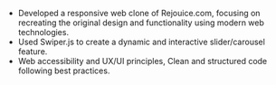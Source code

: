 - Developed a responsive web clone of Rejouice.com, focusing on recreating the original design and functionality using modern web technologies. 
- Used Swiper.js to create a dynamic and interactive slider/carousel feature.
- Web accessibility and UX/UI principles, Clean and structured code following best practices.

